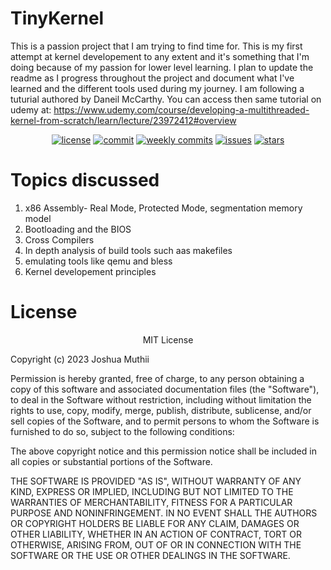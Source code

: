 # TinyKernel 
This is a passion project that I am trying to find time for. This is my first attempt at kernel developement to any extent and it's something that I'm doing
because of my passion for lower level learning. I plan to update the readme as I progress throughout the project and document what I've learned and the different tools used during my journey.
I am following a tuturial authored by Daneil McCarthy. You can access then same tutorial on udemy at: https://www.udemy.com/course/developing-a-multithreaded-kernel-from-scratch/learn/lecture/23972412#overview <br>


<div align="center">
  
  <a href="">![license](https://img.shields.io/github/license/Jkm036/FarmerLife)</a>
  <a href="">![commit](https://img.shields.io/github/last-commit/Jkm036/FarmerLife)</a>
   <a href="">![weekly commits](https://img.shields.io/github/commit-activity/w/Jkm036/FarmerLife)</a>
  <a href="">![issues](https://img.shields.io/github/issues/Jkm036/FarmerLife)</a>
  <a href="">![stars](https://img.shields.io/github/stars/Jkm036/FarmerLife?style=social)</a>
  
</div>


# Topics discussed 
1. x86 Assembly- Real Mode, Protected Mode, segmentation memory model
2. Bootloading and the BIOS
3. Cross Compilers
4. In depth analysis of build tools such aas makefiles 
5. emulating tools like qemu and bless 
6. Kernel developement principles



# License
<p align="center">
MIT License

Copyright (c) 2023 Joshua Muthii

Permission is hereby granted, free of charge, to any person obtaining a copy
of this software and associated documentation files (the "Software"), to deal
in the Software without restriction, including without limitation the rights
to use, copy, modify, merge, publish, distribute, sublicense, and/or sell
copies of the Software, and to permit persons to whom the Software is
furnished to do so, subject to the following conditions:

The above copyright notice and this permission notice shall be included in all
copies or substantial portions of the Software.

THE SOFTWARE IS PROVIDED "AS IS", WITHOUT WARRANTY OF ANY KIND, EXPRESS OR
IMPLIED, INCLUDING BUT NOT LIMITED TO THE WARRANTIES OF MERCHANTABILITY,
FITNESS FOR A PARTICULAR PURPOSE AND NONINFRINGEMENT. IN NO EVENT SHALL THE
AUTHORS OR COPYRIGHT HOLDERS BE LIABLE FOR ANY CLAIM, DAMAGES OR OTHER
LIABILITY, WHETHER IN AN ACTION OF CONTRACT, TORT OR OTHERWISE, ARISING FROM,
OUT OF OR IN CONNECTION WITH THE SOFTWARE OR THE USE OR OTHER DEALINGS IN THE
SOFTWARE.
</p>
